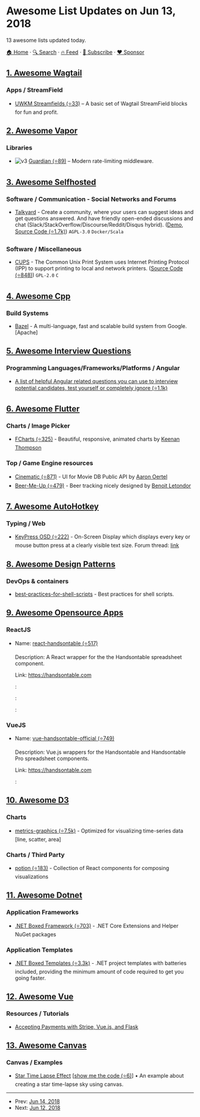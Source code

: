 # Awesome List Updates on Jun 13, 2018

13 awesome lists updated today.

[🏠 Home](/README.md) · [🔍 Search](https://www.trackawesomelist.com/search/) · [🔥 Feed](https://www.trackawesomelist.com/rss.xml) · [📮 Subscribe](https://trackawesomelist.us17.list-manage.com/subscribe?u=d2f0117aa829c83a63ec63c2f&id=36a103854c) · [❤️  Sponsor](https://github.com/sponsors/theowenyoung)



## [1. Awesome Wagtail](/content/springload/awesome-wagtail/README.md)

### Apps / StreamField

*   [UWKM Streamfields (⭐33)](https://github.com/UWKM/uwkm_streamfields) – A basic set of Wagtail StreamField blocks for fun and profit.

## [2. Awesome Vapor](/content/vapor-community/awesome-vapor/README.md)

### Libraries

*   ![v3](https://github.com/vapor-community/awesome-vapor/raw/main/img/vapor-3.png) [Guardian (⭐89)](https://github.com/Jinxiansen/Guardian) – Modern rate-limiting middleware.

## [3. Awesome Selfhosted](/content/awesome-selfhosted/awesome-selfhosted/README.md)

### Software / Communication - Social Networks and Forums

*   [Talkyard](https://www.talkyard.io/) - Create a community, where your users can suggest ideas and get questions answered. And have friendly open-ended discussions and chat (Slack/StackOverflow/Discourse/Reddit/Disqus hybrid). ([Demo](https://www.talkyard.io/forum/latest), [Source Code (⭐1.7k)](https://github.com/debiki/talkyard)) `AGPL-3.0` `Docker/Scala`

### Software / Miscellaneous

*   [CUPS](https://www.cups.org/) - The Common Unix Print System uses Internet Printing Protocol (IPP) to support printing to local and network printers. ([Source Code (⭐848)](https://github.com/OpenPrinting/cups)) `GPL-2.0` `C`

## [4. Awesome Cpp](/content/fffaraz/awesome-cpp/README.md)

### Build Systems

*   [Bazel](https://bazel.build) - A multi-language, fast and scalable build system from Google. \[Apache]

## [5. Awesome Interview Questions](/content/DopplerHQ/awesome-interview-questions/README.md)

### Programming Languages/Frameworks/Platforms / Angular

*   [A list of helpful Angular related questions you can use to interview potential candidates, test yourself or completely ignore (⭐1.1k)](https://github.com/Yonet/Angular-Interview-Questions)

## [6. Awesome Flutter](/content/Solido/awesome-flutter/README.md)

### Charts / Image Picker

*   [FCharts (⭐325)](https://github.com/thekeenant/fcharts) <!--stargazers:thekeenant/fcharts--> - Beautiful, responsive, animated charts by [Keenan Thompson](https://keenant.com)

### Top / Game Engine resources

*   [Cinematic (⭐871)](https://github.com/aaronoe/FlutterCinematic) <!--stargazers:aaronoe/FlutterCinematic--> - UI for Movie DB Public API by [Aaron Oertel](https://github.com/aaronoe)
*   [Beer-Me-Up (⭐479)](https://github.com/benoitletondor/Beer-Me-Up) <!--stargazers:benoitletondor/Beer-Me-Up--> - Beer tracking nicely designed by [Benoit Letondor](https://github.com/benoitletondor)

## [7. Awesome AutoHotkey](/content/ahkscript/awesome-AutoHotkey/README.md)

### Typing / Web

*   [KeyPress OSD (⭐222)](https://github.com/marius-sucan/KeyPress-OSD) - On-Screen Display which displays every key or mouse button press at a clearly visible text size. Forum thread: [link](https://autohotkey.com/boards/viewtopic.php?f=6\&t=225)

## [8. Awesome Design Patterns](/content/DovAmir/awesome-design-patterns/README.md)

### DevOps & containers

*   [best-practices-for-shell-scripts](https://stackoverflow.com/questions/78497/design-patterns-or-best-practices-for-shell-scripts) - Best practices for shell scripts.

## [9. Awesome Opensource Apps](/content/unicodeveloper/awesome-opensource-apps/README.md)

### ReactJS

- Name: [react-handsontable (⭐517)](https://github.com/handsontable/react-handsontable)

  Description: A React wrapper for the the Handsontable spreadsheet component.

  Link: <https://handsontable.com>

  : 

  : 

  : 



### VueJS

- Name: [vue-handsontable-official (⭐749)](https://github.com/handsontable/vue-handsontable-official)

  Description: Vue.js wrappers for the Handsontable and Handsontable Pro spreadsheet components.

  Link: <https://handsontable.com>

  : 



## [10. Awesome D3](/content/wbkd/awesome-d3/README.md)

### Charts

*   [metrics-graphics (⭐7.5k)](https://github.com/metricsgraphics/metrics-graphics) - Optimized for visualizing time-series data \[line, scatter, area]

### Charts / Third Party

*   [potion (⭐183)](https://github.com/finnfiddle/potion) - Collection of React components for composing visualizations

## [11. Awesome Dotnet](/content/quozd/awesome-dotnet/README.md)

### Application Frameworks

*   [.NET Boxed Framework (⭐703)](https://github.com/Dotnet-Boxed/Framework) - .NET Core Extensions and Helper NuGet packages

### Application Templates

*   [.NET Boxed Templates (⭐3.3k)](https://github.com/Dotnet-Boxed/Templates) - .NET project templates with batteries included, providing the minimum amount of code required to get you going faster.

## [12. Awesome Vue](/content/vuejs/awesome-vue/README.md)

### Resources / Tutorials

*   [Accepting Payments with Stripe, Vue.js, and Flask](https://testdriven.io/accepting-payments-with-stripe-vuejs-and-flask)

## [13. Awesome Canvas](/content/raphamorim/awesome-canvas/README.md)

### Canvas / Examples

*   [Star Time Lapse Effect](https://fralonra.github.io/star-time-lapse/demo/) \[[show me the code (⭐6)](https://github.com/fralonra/star-time-lapse)] • An example about creating a star time-lapse sky using canvas.

---

- Prev: [Jun 14, 2018](/content/2018/06/14/README.md)
- Next: [Jun 12, 2018](/content/2018/06/12/README.md)